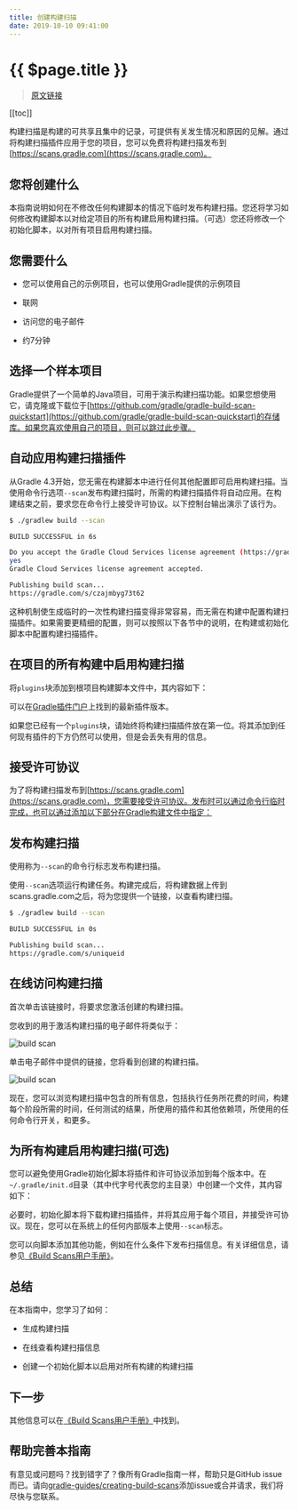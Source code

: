 ```yaml
---
title: 创建构建扫描
date: 2019-10-10 09:41:00
---
```


# {{ $page.title }}

> [原文链接](https://guides.gradle.org/creating-build-scans/)

[[toc]]

构建扫描是构建的可共享且集中的记录，可提供有关发生情况和原因的见解。通过将构建扫描插件应用于您的项目，您可以免费将构建扫描发布到[https://scans.gradle.com](https://scans.gradle.com)。

## 您将创建什么

本指南说明如何在不修改任何构建脚本的情况下临时发布构建扫描。您还将学习如何修改构建脚本以对给定项目的所有构建启用构建扫描。（可选）您还将修改一个初始化脚本，以对所有项目启用构建扫描。

## 您需要什么

- 您可以使用自己的示例项目，也可以使用Gradle提供的示例项目

- 联网

- 访问您的电子邮件

- 约7分钟

## 选择一个样本项目

Gradle提供了一个简单的Java项目，可用于演示构建扫描功能。如果您想使用它，请克隆或下载位于[https://github.com/gradle/gradle-build-scan-quickstart](https://github.com/gradle/gradle-build-scan-quickstart)的存储库。如果您喜欢使用自己的项目，则可以跳过此步骤。

## 自动应用构建扫描插件

从Gradle 4.3开始，您无需在构建脚本中进行任何其他配置即可启用构建扫描。当使用命令行选项`--scan`发布构建扫描时，所需的构建扫描插件将自动应用。在构建结束之前，要求您在命令行上接受许可协议。以下控制台输出演示了该行为。

``` sh {1}
$ ./gradlew build --scan

BUILD SUCCESSFUL in 6s

Do you accept the Gradle Cloud Services license agreement (https://gradle.com/terms-of-service)? [yes, no]
yes
Gradle Cloud Services license agreement accepted.

Publishing build scan...
https://gradle.com/s/czajmbyg73t62
```

这种机制使生成临时的一次性构建扫描变得非常容易，而无需在构建中配置构建扫描插件。如果需要更精细的配置，则可以按照以下各节中的说明，在构建或初始化脚本中配置构建扫描插件。

## 在项目的所有构建中启用构建扫描

将`plugins`块添加到根项目构建脚本文件中，其内容如下：

<CodeSwitcher :languages="{ groovy: 'Groovy', kotlin: 'Kotlin' }">
<template v-slot:groovy>

``` groovy
// build.gradle

plugins {
    id 'com.gradle.build-scan' version '2.1'
}  
```

</template>
<template v-slot:kotlin>

``` kotlin
// build.gradle.kts

plugins {
    id("com.gradle.build-scan") version "2.1"
}
```

</template>
</CodeSwitcher>

可以在[Gradle插件门户](https://plugins.gradle.org/plugin/com.gradle.build-scan)上找到的最新插件版本。

如果您已经有一个`plugins`块，请始终将构建扫描插件放在第一位。将其添加到任何现有插件的下方仍然可以使用，但是会丢失有用的信息。

## 接受许可协议

为了将构建扫描发布到[https://scans.gradle.com](https://scans.gradle.com)，您需要接受许可协议。发布时可以通过命令行临时完成，也可以通过添加以下部分在Gradle构建文件中指定：

## 发布构建扫描

使用称为`--scan`的命令行标志发布构建扫描。

使用`--scan`选项运行构建任务。构建完成后，将构建数据上传到scans.gradle.com之后，将为您提供一个链接，以查看构建扫描。

``` sh {1}
$ ./gradlew build --scan

BUILD SUCCESSFUL in 0s

Publishing build scan...
https://gradle.com/s/uniqueid
```

## 在线访问构建扫描

首次单击该链接时，将要求您激活创建的构建扫描。

您收到的用于激活构建扫描的电子邮件将类似于：

![build scan](https://guides.gradle.org/creating-build-scans/images/build_scan_email.png)

单击电子邮件中提供的链接，您将看到创建的构建扫描。

![build scan](https://guides.gradle.org/creating-build-scans/images/build_scan_page.png)

现在，您可以浏览构建扫描中包含的所有信息，包括执行任务所花费的时间，构建每个阶段所需的时间，任何测试的结果，所使用的插件和其他依赖项，所使用的任何命令行开关，和更多。

## 为所有构建启用构建扫描(可选)

您可以避免使用Gradle初始化脚本将插件和许可协议添加到每个版本中。在`~/.gradle/init.d`目录（其中代字号代表您的主目录）中创建一个文件，其内容如下：

<CodeSwitcher :languages="{ groovy: 'Groovy', kotlin: 'Kotlin' }">
<template v-slot:groovy>

``` groovy
// build.gradle

initscript {
    repositories {
        gradlePluginPortal()
    }

    dependencies {
        classpath 'com.gradle:build-scan-plugin:@scanPluginVersion@'
    }
}

rootProject {
    apply plugin: com.gradle.scan.plugin.BuildScanPlugin

    buildScan {
        termsOfServiceUrl = 'https://gradle.com/terms-of-service'
        termsOfServiceAgree = 'yes'
    }
}
```

</template>
<template v-slot:kotlin>

``` kotlin
// buildScan.init.gradle.kts

initscript {
    repositories {
        gradlePluginPortal()
    }

    dependencies {
        classpath("com.gradle:build-scan-plugin:@scanPluginVersion@")
    }
}

rootProject {
    apply<com.gradle.scan.plugin.BuildScanPlugin>()

    configure<com.gradle.scan.plugin.BuildScanExtension> {
        termsOfServiceUrl = "https://gradle.com/terms-of-service"
        termsOfServiceAgree = "yes"
    }
}
```

</template>
</CodeSwitcher>

必要时，初始化脚本将下载构建扫描插件，并将其应用于每个项目，并接受许可协议。现在，您可以在系统上的任何内部版本上使用`--scan`标志。

您可以向脚本添加其他功能，例如在什么条件下发布扫描信息。有关详细信息，请参见[《Build Scans用户手册》](https://docs.gradle.com/build-scan-plugin/?_ga=2.34500454.672448668.1570584104-1564571921.1570494734)。

## 总结

在本指南中，您学习了如何：

- 生成构建扫描

- 在线查看构建扫描信息

- 创建一个初始化脚本以启用对所有构建的构建扫描

## 下一步

其他信息可以在[《Build Scans用户手册》](https://docs.gradle.com/build-scan-plugin/?_ga=2.34500454.672448668.1570584104-1564571921.1570494734)中找到。

## 帮助完善本指南

有意见或问题吗？找到错字了？像所有Gradle指南一样，帮助只是GitHub issue而已。请向[gradle-guides/creating-build-scans](https://github.com/gradle-guides/creating-build-scans/)添加issue或合并请求，我们将尽快与您联系。
